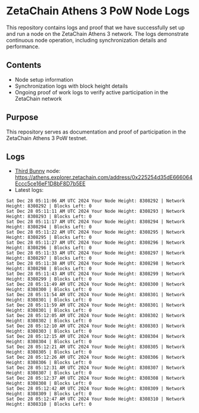 # ZetaChain Athens 3 PoW Node Logs
This repository contains logs and proof that we have successfully set up and run a node on the ZetaChain Athens 3 network. The logs demonstrate continuous node operation, including synchronization details and performance.

## Contents
- Node setup information
- Synchronization logs with block height details
- Ongoing proof of work logs to verify active participation in the ZetaChain network

## Purpose
This repository serves as documentation and proof of participation in the ZetaChain Athens 3 PoW testnet.

## Logs

- [Third Bunny](https://thirdbunny.xyz/) node: https://athens.explorer.zetachain.com/address/0x225254d35dE666064Eccc5ce16eF1D8bF8D7b5EE
- Latest logs:
```
Sat Dec 28 05:11:06 AM UTC 2024 Your Node Height: 8308292 | Network Height: 8308292 | Blocks Left: 0
Sat Dec 28 05:11:11 AM UTC 2024 Your Node Height: 8308293 | Network Height: 8308293 | Blocks Left: 0
Sat Dec 28 05:11:17 AM UTC 2024 Your Node Height: 8308294 | Network Height: 8308294 | Blocks Left: 0
Sat Dec 28 05:11:22 AM UTC 2024 Your Node Height: 8308295 | Network Height: 8308295 | Blocks Left: 0
Sat Dec 28 05:11:27 AM UTC 2024 Your Node Height: 8308296 | Network Height: 8308296 | Blocks Left: 0
Sat Dec 28 05:11:33 AM UTC 2024 Your Node Height: 8308297 | Network Height: 8308297 | Blocks Left: 0
Sat Dec 28 05:11:38 AM UTC 2024 Your Node Height: 8308298 | Network Height: 8308298 | Blocks Left: 0
Sat Dec 28 05:11:43 AM UTC 2024 Your Node Height: 8308299 | Network Height: 8308299 | Blocks Left: 0
Sat Dec 28 05:11:49 AM UTC 2024 Your Node Height: 8308300 | Network Height: 8308300 | Blocks Left: 0
Sat Dec 28 05:11:54 AM UTC 2024 Your Node Height: 8308301 | Network Height: 8308301 | Blocks Left: 0
Sat Dec 28 05:11:59 AM UTC 2024 Your Node Height: 8308301 | Network Height: 8308301 | Blocks Left: 0
Sat Dec 28 05:12:05 AM UTC 2024 Your Node Height: 8308302 | Network Height: 8308302 | Blocks Left: 0
Sat Dec 28 05:12:10 AM UTC 2024 Your Node Height: 8308303 | Network Height: 8308303 | Blocks Left: 0
Sat Dec 28 05:12:15 AM UTC 2024 Your Node Height: 8308304 | Network Height: 8308304 | Blocks Left: 0
Sat Dec 28 05:12:21 AM UTC 2024 Your Node Height: 8308305 | Network Height: 8308305 | Blocks Left: 0
Sat Dec 28 05:12:26 AM UTC 2024 Your Node Height: 8308306 | Network Height: 8308306 | Blocks Left: 0
Sat Dec 28 05:12:31 AM UTC 2024 Your Node Height: 8308307 | Network Height: 8308307 | Blocks Left: 0
Sat Dec 28 05:12:37 AM UTC 2024 Your Node Height: 8308308 | Network Height: 8308308 | Blocks Left: 0
Sat Dec 28 05:12:42 AM UTC 2024 Your Node Height: 8308309 | Network Height: 8308309 | Blocks Left: 0
Sat Dec 28 05:12:47 AM UTC 2024 Your Node Height: 8308310 | Network Height: 8308310 | Blocks Left: 0
```
